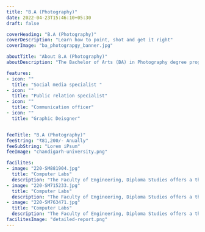 ```yaml
---
title: "B.A (Photography)"
date: 2022-04-23T15:46:10+05:30
draft: false

coverHeading: "B.A (Photography)"
coverDescription: "Learn how to point, shot and get it right"
coverImage: "ba_photograpgy_banner.jpg"

aboutTitle: "About B.A (Photography)"
aboutDescription: "The Bachelor of Arts (BA) in Photography degree programme prepares students for a job shift, advancement, or graduate school while also providing personal development. Students in the programme can choose from a variety of courses in film production, fine arts photography, and commercial photography. Students gain a broad background understanding of the traditional liberal arts disciplines while also gaining a deeper understanding of photography."

features:
- icon: ""
  title: "Social media specialist "
- icon: ""
  title: "Public relation specialist"
- icon: ""
  title: "Communication officer"
- icon: ""
  title: "Graphic Deisgner"


feeTitle: "B.A (Photography)"
feeString: "₹81,200/- Anually"
feeSubString: "Lorem iPsum"
feeImage: "chandigarh-university.png"

facilites:
- image: "220-SM881904.jpg"
  title: "Computer Labs"
  description: "The Faculty of Engineering, Diploma Studies offers a three year diploma program in Aeronautical Engineering"
- image: "220-SM715233.jpg"
  title: "Computer Labs"
  description: "The Faculty of Engineering, Diploma Studies offers a three year diploma program in Aeronautical Engineering"
- image: "220-SM763471.jpg"
  title: "Computer Labs"
  description: "The Faculty of Engineering, Diploma Studies offers a three year diploma program in Aeronautical Engineering"
facilitesImage: "detailed-report.png"
---
```


